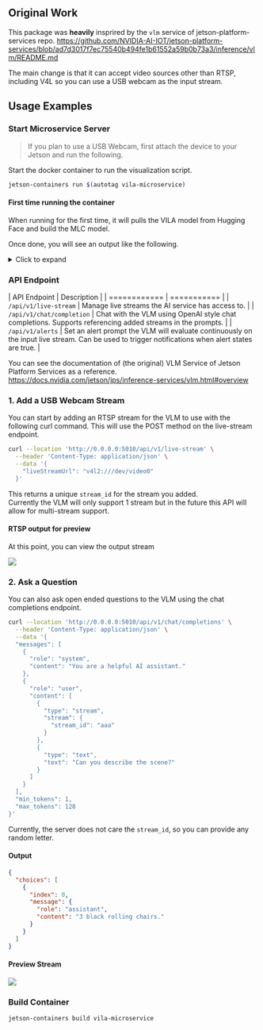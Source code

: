 ## Original Work

This package was **heavily** insprired by the `vlm` service of jetson-platform-services repo.
https://github.com/NVIDIA-AI-IOT/jetson-platform-services/blob/ad7d3017f7ec75540b494fe1b61552a59b0b73a3/inference/vlm/README.md

The main change is that it can accept video sources other than RTSP, including V4L so you can use a USB webcam as the input stream.

## Usage Examples

### Start Microservice Server

> If you plan to use a USB Webcam, first attach the device to your Jetson and run the following.

Start the docker container to run the visualization script.

```bash
jetson-containers run $(autotag vila-microservice)
```

#### First time running the container

When running for the first time, it will pulls the VILA model from Hugging Face and build the MLC model.

Once done, you will see an output like the following.

<details>
  <summary>Click to expand</summary>
```text
┌────────────────────────────┬─────────────────────────────────────────────────────────────────────────────┐
│ _name_or_path              │ ./llm                                                                       │
├────────────────────────────┼─────────────────────────────────────────────────────────────────────────────┤
│ architectures              │ ['LlamaForCausalLM']                                                        │
├────────────────────────────┼─────────────────────────────────────────────────────────────────────────────┤
│ drop_path_rate             │ 0.0                                                                         │
├────────────────────────────┼─────────────────────────────────────────────────────────────────────────────┤
│ hidden_size                │ 2560                                                                        │
├────────────────────────────┼─────────────────────────────────────────────────────────────────────────────┤
│ image_aspect_ratio         │ resize                                                                      │
├────────────────────────────┼─────────────────────────────────────────────────────────────────────────────┤
│ interpolate_mode           │ linear                                                                      │
├────────────────────────────┼─────────────────────────────────────────────────────────────────────────────┤
│ mm_hidden_size             │ 1152                                                                        │
├────────────────────────────┼─────────────────────────────────────────────────────────────────────────────┤
│ mm_projector_lr            │                                                                             │
├────────────────────────────┼─────────────────────────────────────────────────────────────────────────────┤
│ mm_use_im_patch_token      │ False                                                                       │
├────────────────────────────┼─────────────────────────────────────────────────────────────────────────────┤
│ mm_use_im_start_end        │ False                                                                       │
├────────────────────────────┼─────────────────────────────────────────────────────────────────────────────┤
│ mm_vision_select_feature   │ cls_patch                                                                   │
├────────────────────────────┼─────────────────────────────────────────────────────────────────────────────┤
│ mm_vision_select_layer     │ -2                                                                          │
├────────────────────────────┼─────────────────────────────────────────────────────────────────────────────┤
│ model_dtype                │ torch.bfloat16                                                              │
├────────────────────────────┼─────────────────────────────────────────────────────────────────────────────┤
│ model_type                 │ llama                                                                       │
├────────────────────────────┼─────────────────────────────────────────────────────────────────────────────┤
│ num_video_frames           │ 8                                                                           │
├────────────────────────────┼─────────────────────────────────────────────────────────────────────────────┤
│ resume_path                │ ./vlm                                                                       │
├────────────────────────────┼─────────────────────────────────────────────────────────────────────────────┤
│ s2                         │ False                                                                       │
├────────────────────────────┼─────────────────────────────────────────────────────────────────────────────┤
│ s2_max_split_size          │ 336                                                                         │
├────────────────────────────┼─────────────────────────────────────────────────────────────────────────────┤
│ s2_scales                  │ 336,672,1008                                                                │
├────────────────────────────┼─────────────────────────────────────────────────────────────────────────────┤
│ transformers_version       │ 4.36.2                                                                      │
├────────────────────────────┼─────────────────────────────────────────────────────────────────────────────┤
│ tune_language_model        │ True                                                                        │
├────────────────────────────┼─────────────────────────────────────────────────────────────────────────────┤
│ tune_mm_projector          │ True                                                                        │
├────────────────────────────┼─────────────────────────────────────────────────────────────────────────────┤
│ tune_vision_tower          │ True                                                                        │
├────────────────────────────┼─────────────────────────────────────────────────────────────────────────────┤
│ vision_resolution          │ -1                                                                          │
├────────────────────────────┼─────────────────────────────────────────────────────────────────────────────┤
│ name                       │ VILA1.5-3b                                                                  │
├────────────────────────────┼─────────────────────────────────────────────────────────────────────────────┤
│ api                        │ mlc                                                                         │
├────────────────────────────┼─────────────────────────────────────────────────────────────────────────────┤
│ mm_vision_tower            │ /data/models/huggingface/models--Efficient-Large-Model--VILA1.5-3b/snapshot │
├────────────────────────────┼─────────────────────────────────────────────────────────────────────────────┤
│ mm_projector_path          │ /data/models/huggingface/models--Efficient-Large-Model--VILA1.5-3b/snapshot │
├────────────────────────────┼─────────────────────────────────────────────────────────────────────────────┤
│ mm_projector_type          │ mlp_downsample                                                              │
├────────────────────────────┼─────────────────────────────────────────────────────────────────────────────┤
│ attention_bias             │ False                                                                       │
├────────────────────────────┼─────────────────────────────────────────────────────────────────────────────┤
│ attention_dropout          │ 0.0                                                                         │
├────────────────────────────┼─────────────────────────────────────────────────────────────────────────────┤
│ bos_token_id               │ 1                                                                           │
├────────────────────────────┼─────────────────────────────────────────────────────────────────────────────┤
│ eos_token_id               │ 2                                                                           │
├────────────────────────────┼─────────────────────────────────────────────────────────────────────────────┤
│ hidden_act                 │ silu                                                                        │
├────────────────────────────┼─────────────────────────────────────────────────────────────────────────────┤
│ initializer_range          │ 0.02                                                                        │
├────────────────────────────┼─────────────────────────────────────────────────────────────────────────────┤
│ intermediate_size          │ 6912                                                                        │
├────────────────────────────┼─────────────────────────────────────────────────────────────────────────────┤
│ max_position_embeddings    │ 4096                                                                        │
├────────────────────────────┼─────────────────────────────────────────────────────────────────────────────┤
│ model_max_length           │ 4096                                                                        │
├────────────────────────────┼─────────────────────────────────────────────────────────────────────────────┤
│ num_attention_heads        │ 20                                                                          │
├────────────────────────────┼─────────────────────────────────────────────────────────────────────────────┤
│ num_hidden_layers          │ 32                                                                          │
├────────────────────────────┼─────────────────────────────────────────────────────────────────────────────┤
│ num_key_value_heads        │ 20                                                                          │
├────────────────────────────┼─────────────────────────────────────────────────────────────────────────────┤
│ pad_token_id               │ 0                                                                           │
├────────────────────────────┼─────────────────────────────────────────────────────────────────────────────┤
│ pretraining_tp             │ 1                                                                           │
├────────────────────────────┼─────────────────────────────────────────────────────────────────────────────┤
│ rms_norm_eps               │ 1e-05                                                                       │
├────────────────────────────┼─────────────────────────────────────────────────────────────────────────────┤
│ rope_scaling               │                                                                             │
├────────────────────────────┼─────────────────────────────────────────────────────────────────────────────┤
│ rope_theta                 │ 10000.0                                                                     │
├────────────────────────────┼─────────────────────────────────────────────────────────────────────────────┤
│ tie_word_embeddings        │ False                                                                       │
├────────────────────────────┼─────────────────────────────────────────────────────────────────────────────┤
│ tokenizer_model_max_length │ 4096                                                                        │
├────────────────────────────┼─────────────────────────────────────────────────────────────────────────────┤
│ tokenizer_padding_side     │ right                                                                       │
├────────────────────────────┼─────────────────────────────────────────────────────────────────────────────┤
│ torch_dtype                │ bfloat16                                                                    │
├────────────────────────────┼─────────────────────────────────────────────────────────────────────────────┤
│ use_cache                  │ True                                                                        │
├────────────────────────────┼─────────────────────────────────────────────────────────────────────────────┤
│ vocab_size                 │ 32000                                                                       │
├────────────────────────────┼─────────────────────────────────────────────────────────────────────────────┤
│ quant                      │ q4f16_ft                                                                    │
├────────────────────────────┼─────────────────────────────────────────────────────────────────────────────┤
│ type                       │ llama                                                                       │
├────────────────────────────┼─────────────────────────────────────────────────────────────────────────────┤
│ max_length                 │ 4096                                                                        │
├────────────────────────────┼─────────────────────────────────────────────────────────────────────────────┤
│ prefill_chunk_size         │ -1                                                                          │
├────────────────────────────┼─────────────────────────────────────────────────────────────────────────────┤
│ load_time                  │ 169.52555129816756                                                          │
├────────────────────────────┼─────────────────────────────────────────────────────────────────────────────┤
│ params_size                │ 1300.8330078125                                                             │
└────────────────────────────┴─────────────────────────────────────────────────────────────────────────────┘
```
</details>

### API Endpoint

| API Endpoint | Description |
| ============ | =========== |
| `/api/v1/live-stream`     | Manage live streams the AI service has access to. |
| `/api/v1/chat/completion` | Chat with the VLM using OpenAI style chat completions. Supports referencing added streams in the prompts. |
| `/api/v1/alerts`          | Set an alert prompt the VLM will evaluate continuously on the input live stream. Can be used to trigger notifications when alert states are true. |

You can see the documentation of (the original) VLM Service of Jetson Platform Services as a reference.
https://docs.nvidia.com/jetson/jps/inference-services/vlm.html#overview

### 1. Add a USB Webcam Stream

You can start by adding an RTSP stream for the VLM to use with the following curl command. This will use the POST method on the live-stream endpoint.

```bash
curl --location 'http://0.0.0.0:5010/api/v1/live-stream' \
  --header 'Content-Type: application/json' \
  --data '{
    "liveStreamUrl": "v4l2:///dev/video0"
  }'
```

This returns a unique `stream_id` for the stream you added.<br>
Currently the VLM will only support 1 stream but in the future this API will allow for multi-stream support.

#### RTSP output for preview

At this point, you can view the output stream

![](https://github.com/user-attachments/assets/b8e270b5-6b71-4988-b8f6-fd0e549111eb)

### 2. Ask a Question

You can also ask open ended questions to the VLM using the chat completions endpoint.

```bash
curl --location 'http://0.0.0.0:5010/api/v1/chat/completions' \
  --header 'Content-Type: application/json' \
  --data '{
  "messages": [
    {
      "role": "system",
      "content": "You are a helpful AI assistant."
    },
    {
      "role": "user",
      "content": [
        {
          "type": "stream",
          "stream": {
            "stream_id": "aaa"
          }
        },
        {
          "type": "text",
          "text": "Can you describe the scene?"
        }
      ]
    }
  ],
  "min_tokens": 1,
  "max_tokens": 128
}'
```

Currently, the server does not care the `stream_id`, so you can provide any random letter.

#### Output

```json
{
  "choices": [
    {
      "index": 0,
      "message": {
        "role": "assistant",
        "content": "3 black rolling chairs."
      }
    }
  ]
}
```

#### Preview Stream

![](https://github.com/user-attachments/assets/5d9089ef-76d4-4c54-8472-e433689150ba)

### Build Container

```bash
jetson-containers build vila-microservice
```